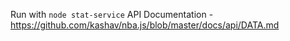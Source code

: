 
Run with ```node stat-service```
API Documentation - https://github.com/kashav/nba.js/blob/master/docs/api/DATA.md